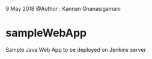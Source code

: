 9 May 2018 @Author : Kannan Gnanasigamani
# sampleWebApp
Sample Java Web App to be deployed on Jenkins server
